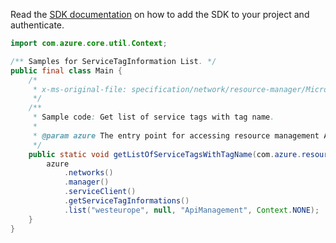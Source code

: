 Read the [SDK documentation](https://github.com/Azure/azure-sdk-for-java/blob/azure-resourcemanager_2.13.0/sdk/resourcemanager/azure-resourcemanager/README.md) on how to add the SDK to your project and authenticate.

```java
import com.azure.core.util.Context;

/** Samples for ServiceTagInformation List. */
public final class Main {
    /*
     * x-ms-original-file: specification/network/resource-manager/Microsoft.Network/stable/2021-05-01/examples/ServiceTagInformationListResultWithTagname.json
     */
    /**
     * Sample code: Get list of service tags with tag name.
     *
     * @param azure The entry point for accessing resource management APIs in Azure.
     */
    public static void getListOfServiceTagsWithTagName(com.azure.resourcemanager.AzureResourceManager azure) {
        azure
            .networks()
            .manager()
            .serviceClient()
            .getServiceTagInformations()
            .list("westeurope", null, "ApiManagement", Context.NONE);
    }
}
```
